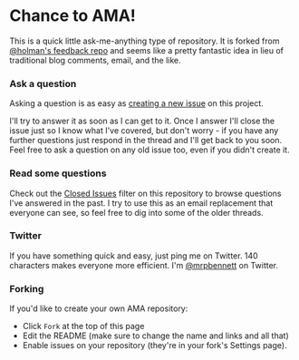 # Chance to AMA!

This is a quick little ask-me-anything type of repository. It is forked from [@holman's feedback repo](https://github.com/holman/ama) and seems like a pretty fantastic idea in lieu of traditional blog comments, email, and the like.

### Ask a question

Asking a question is as easy as
[creating a new issue](https://github.com/mrpbennett/ama/issues/new) on this
project.

I'll try to answer it as soon as I can get to it. Once I answer I'll close the
issue just so I know what I've covered, but don't worry - if you have any further
questions just respond in the thread and I'll get back to you soon. Feel free to
ask a question on any old issue too, even if you didn't create it.

### Read some questions

Check out the [Closed Issues](https://github.com/mrpbennett/ama/issues?q=is%3Aissue+is%3Aclosed)
filter on this repository to browse questions I've answered in the past. I try
to use this as an email replacement that everyone can see, so feel free to dig
into some of the older threads.

### Twitter

If you have something quick and easy, just ping me on Twitter. 140 characters
makes everyone more efficient. I'm [@mrpbennett](https://twitter.com/mrpbennett) on
Twitter.

### Forking

If you'd like to create your own AMA repository:

- Click `Fork` at the top of this page
- Edit the README (make sure to change the name and links and all that)
- Enable issues on your repository (they're in your fork's Settings page).
